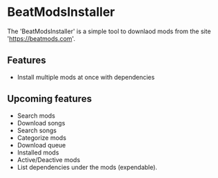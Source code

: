 # BeatModsInstaller

The 'BeatModsInstaller' is a simple tool to downlaod mods from the site 'https://beatmods.com'.

## Features
- Install multiple mods at once with dependencies

## Upcoming features
- Search mods
- Download songs
- Search songs
- Categorize mods
- Download queue
- Installed mods
- Active/Deactive mods
- List dependencies under the mods (expendable).